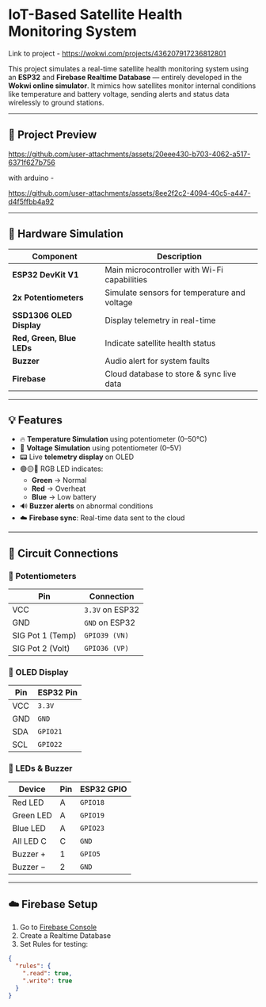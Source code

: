 # IoT-Based Satellite Health Monitoring System 

Link to project - https://wokwi.com/projects/436207917236812801


This project simulates a real-time satellite health monitoring system using an **ESP32** and **Firebase Realtime Database** — entirely developed in the **Wokwi online simulator**. It mimics how satellites monitor internal conditions like temperature and battery voltage, sending alerts and status data wirelessly to ground stations.

---

## 📸 Project Preview

> 

https://github.com/user-attachments/assets/20eee430-b703-4062-a517-6371f627b756



with arduino -



https://github.com/user-attachments/assets/8ee2f2c2-4094-40c5-a447-d4f5ffbb4a92



---

## 🔧 Hardware Simulation

| Component              | Description                                     |
|------------------------|-------------------------------------------------|
| **ESP32 DevKit V1**     | Main microcontroller with Wi-Fi capabilities   |
| **2x Potentiometers**   | Simulate sensors for temperature and voltage   |
| **SSD1306 OLED Display**| Display telemetry in real-time                 |
| **Red, Green, Blue LEDs** | Indicate satellite health status               |
| **Buzzer**              | Audio alert for system faults                  |
| **Firebase**            | Cloud database to store & sync live data       |

---

## 💡 Features

- 🔥 **Temperature Simulation** using potentiometer (0–50°C)
- 🔋 **Voltage Simulation** using potentiometer (0–5V)
- 📟 Live **telemetry display** on OLED
- 🟢🟡🔴 RGB LED indicates:
  - **Green** → Normal  
  - **Red** → Overheat  
  - **Blue** → Low battery
- 🔊 **Buzzer alerts** on abnormal conditions
- ☁️ **Firebase sync**: Real-time data sent to the cloud

---

## 🔌 Circuit Connections

### 📍 Potentiometers

| Pin     | Connection         |
|---------|--------------------|
| VCC     | `3.3V` on ESP32     |
| GND     | `GND` on ESP32      |
| SIG Pot 1 (Temp) | `GPIO39 (VN)` |
| SIG Pot 2 (Volt) | `GPIO36 (VP)` |

### 📍 OLED Display

| Pin | ESP32 Pin |
|-----|-----------|
| VCC | `3.3V`    |
| GND | `GND`     |
| SDA | `GPIO21`  |
| SCL | `GPIO22`  |

### 📍 LEDs & Buzzer

| Device | Pin | ESP32 GPIO |
|--------|-----|-------------|
| Red LED    | A | `GPIO18` |
| Green LED  | A | `GPIO19` |
| Blue LED   | A | `GPIO23` |
| All LED C  | C | `GND`    |
| Buzzer +   | 1 | `GPIO5`  |
| Buzzer −   | 2 | `GND`    |

---

## ☁️ Firebase Setup

1. Go to [Firebase Console](https://console.firebase.google.com/)  
2. Create a Realtime Database  
3. Set Rules for testing:
```json
{
  "rules": {
    ".read": true,
    ".write": true
  }
}
